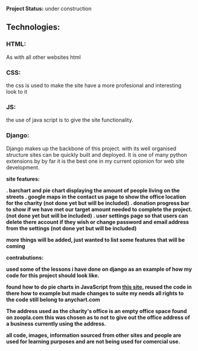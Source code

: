 <strong>Project Status:</strong> under construction

<strong><h2>Technologies:</h2></strong>

<strong><h3>HTML:</h3></strong>
As with all other websites html 

<strong><h3>CSS:</h3></strong>
the css is used to make the site have a more profesional and interesting look to it

<strong><h3>JS:</h3></strong>
the use of java script is to give the site functionality.

<strong><h3>Django:</h3></strong>
Django makes up the backbone of this project. with its well organised structure sites can be quickly built and deployed. It is one of many python extensions by
by far it is the best one in my current opionion for web site development.

<strong>site features:</srtong>

 . barchart and pie chart displaying the amount of people living on the streets
 . google maps in the contact us page to show the office location for the charity (not done yet but will be included)
 . donation progress bar to show if we have met our target amount needed to complete the project. (not done yet but will be included)
 . user settings page so that users can delete there account if they wish or change password and email address from the settings (not done yet but will be included)

 more things will be added, just wanted to list some features that will be coming


contrabutions:

used some of the lessons i have done on django as an example of how my code for this project should look like.

found how to do pie charts in JavaScript from <a href="https://www.anychart.com/blog/2017/12/06/pie-chart-create-javascript/">this site.</a>
reused the code in there how to example but made changes to suite my needs all rights to the code still belong to anychart.com 

The address used as the charity's office is an empty office space found on zoopla.com this was chosen as to not to give out the office address of a business currently using the address.

all code, images, information sourced from other sites and people are used for learning purposes and are not being used for comercial use.